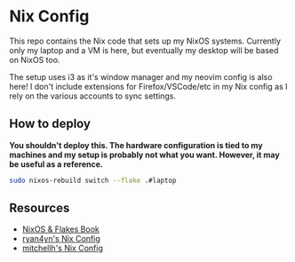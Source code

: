 # Nix Config

This repo contains the Nix code that sets up my NixOS systems. Currently only my laptop and a VM is here, but eventually my desktop will be based on NixOS too.

The setup uses i3 as it's window manager and my neovim config is also here! I don't include extensions for Firefox/VSCode/etc in my Nix config as I rely on the various accounts to sync settings. 

## How to deploy

**You shouldn't deploy this. The hardware configuration is tied to my machines and my setup is probably not what you want. However, it may be useful as a reference.**

```bash
sudo nixos-rebuild switch --flake .#laptop
```

## Resources

- [NixOS & Flakes Book](https://nixos-and-flakes.thiscute.world)
- [ryan4yn's Nix Config](https://github.com/ryan4yin/nix-config)
- [mitchellh's Nix Config](https://github.com/mitchellh/nixos-config)

